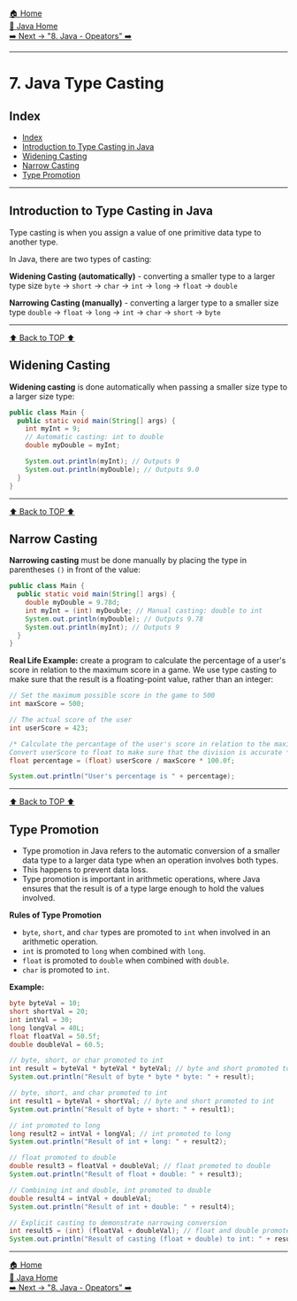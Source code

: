 [🏠 Home](../../../README.md) <br/>
[🍵 Java Home](../Java.md)<br/>
[➡️ Next -> "8. Java - Opeators" ➡️](./8.%20Java%20-%20Operators.md)

---

<h1>7. Java Type Casting</h1>

## Index
- [Index](#index)
- [Introduction to Type Casting in Java](#introduction-to-type-casting-in-java)
- [Widening Casting](#widening-casting)
- [Narrow Casting](#narrow-casting)
- [Type Promotion](#type-promotion)

---

## Introduction to Type Casting in Java

Type casting is when you assign a value of one primitive data type to another type.

In Java, there are two types of casting:

**Widening Casting (automatically)** - converting a smaller type to a larger type size
`byte` -> `short` -> `char` -> `int` -> `long` -> `float` -> `double`

**Narrowing Casting (manually)** - converting a larger type to a smaller size type
`double` -> `float` -> `long` -> `int` -> `char` -> `short` -> `byte`

---

[⬆️ Back to TOP ⬆️](#index)

## Widening Casting

**Widening casting** is done automatically when passing a smaller size type to a larger size type:

```java
public class Main {
  public static void main(String[] args) {
    int myInt = 9;
    // Automatic casting: int to double
    double myDouble = myInt; 

    System.out.println(myInt); // Outputs 9
    System.out.println(myDouble); // Outputs 9.0
  }
}
```

---

[⬆️ Back to TOP ⬆️](#index)

## Narrow Casting

**Narrowing casting** must be done manually by placing the type in parentheses `()` in front of the value:

```java
public class Main {
  public static void main(String[] args) {
    double myDouble = 9.78d;
    int myInt = (int) myDouble; // Manual casting: double to int 
    System.out.println(myDouble); // Outputs 9.78
    System.out.println(myInt); // Outputs 9
  }
}
```

**Real Life Example:** create a program to calculate the percentage of a user's score in relation to the maximum score in a game.
We use type casting to make sure that the result is a floating-point value, rather than an integer:

```java
// Set the maximum possible score in the game to 500
int maxScore = 500;

// The actual score of the user
int userScore = 423;

/* Calculate the percantage of the user's score in relation to the maximum available score.
Convert userScore to float to make sure that the division is accurate */
float percentage = (float) userScore / maxScore * 100.0f;

System.out.println("User's percentage is " + percentage);
```

---

[⬆️ Back to TOP ⬆️](#index)

## Type Promotion

- Type promotion in Java refers to the automatic conversion of a smaller data type to a larger data type when an operation involves both types. 
- This happens to prevent data loss. 
- Type promotion is important in arithmetic operations, where Java ensures that the result is of a type large enough to hold the values involved.

**Rules of Type Promotion**
- `byte`, `short`, and `char` types are promoted to `int` when involved in an arithmetic operation.
- `int` is promoted to `long` when combined with `long`.
- `float` is promoted to `double` when combined with `double`.
- `char` is promoted to `int`.

**Example:**
```java
byte byteVal = 10;
short shortVal = 20;
int intVal = 30;
long longVal = 40L;
float floatVal = 50.5f;
double doubleVal = 60.5;

// byte, short, or char promoted to int
int result = byteVal * byteVal * byteVal; // byte and short promoted to int
System.out.println("Result of byte * byte * byte: " + result);

// byte, short, and char promoted to int
int result1 = byteVal + shortVal; // byte and short promoted to int
System.out.println("Result of byte + short: " + result1);

// int promoted to long
long result2 = intVal + longVal; // int promoted to long
System.out.println("Result of int + long: " + result2);

// float promoted to double
double result3 = floatVal + doubleVal; // float promoted to double
System.out.println("Result of float + double: " + result3);

// Combining int and double, int promoted to double
double result4 = intVal + doubleVal;
System.out.println("Result of int + double: " + result4);

// Explicit casting to demonstrate narrowing conversion
int result5 = (int) (floatVal + doubleVal); // float and double promoted to double, then cast to int
System.out.println("Result of casting (float + double) to int: " + result5);
```

---

[🏠 Home](../../../README.md) <br/>
[🍵 Java Home](../Java.md)<br/>
[➡️ Next -> "8. Java - Opeators" ➡️](./8.%20Java%20-%20Operators.md)